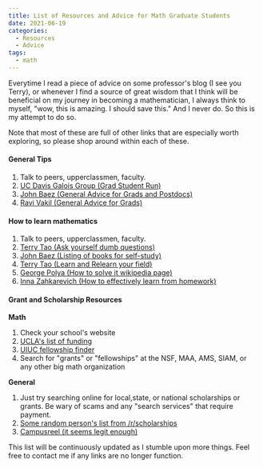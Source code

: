 ```yaml
---
title: List of Resources and Advice for Math Graduate Students
date: 2021-06-19
categories:
  - Resources
  - Advice
tags:
  - math
---
```


Everytime I read a piece of advice on some professor's blog (I see you Terry), or whenever I find a source of great wisdom that 
I think will be beneficial on my journey in becoming a mathematician, 
I always think to myself, "wow, this is amazing. I should save this." And I never do. So this is my attempt to do so.

Note that most of these are full of other links that are especially worth exploring, so please shop around within each of these.

#### General Tips
1. Talk to peers, upperclassmen, faculty.
2. [UC Davis Galois Group (Grad Student Run)](https://galois.math.ucdavis.edu/doku.php?id=wishidknown)
3. [John Baez (General Advice for Grads and Postdocs)](https://math.ucr.edu/home/baez/advice.html)
4. [Ravi Vakil (General Advice for Grads)](http://math.stanford.edu/~vakil/potentialstudents.html)

#### How to learn mathematics
1. Talk to peers, upperclassmen, faculty. 
2. [Terry Tao (Ask yourself dumb questions)](https://terrytao.wordpress.com/career-advice/ask-yourself-dumb-questions-and-answer-them/)
3. [John Baez (Listing of books for self-study)](https://math.ucr.edu/home/baez/books.html)
4. [Terry Tao (Learn and Relearn your field)](https://terrytao.wordpress.com/career-advice/learn-and-relearn-your-field/)
5. [George Polya (How to solve it wikipedia page)](https://en.wikipedia.org/wiki/How_to_Solve_It)
6. [Inna Zahkarevich (How to effectively learn from homework)](http://pi.math.cornell.edu/~zakh/homeworkguide.pdf)

#### Grant and Scholarship Resources
**Math**
1. Check your school's website
2. [UCLA's list of funding](https://grad.ucla.edu/funding/#/)
3. [UIUC fellowship finder](https://apps.grad.illinois.edu/fellowship-finder/)
4. Search for "grants" or "fellowships" at the NSF, MAA, AMS, SIAM, or any other big math organization

**General**
1. Just try searching online for local,state, or national scholarships or grants. Be wary of scams and any "search services" that require payment.
2. [Some random person's list from /r/scholarships](https://www.reddit.com/r/scholarships/comments/nsmvv8/my_scholarship_journey_won_around_30k/)
3. [Campusreel (it seems legit enough)](https://www.campusreel.org/scholarships)

This list will be continuously updated as I stumble upon more things. Feel free to contact me if any links are no longer function.
